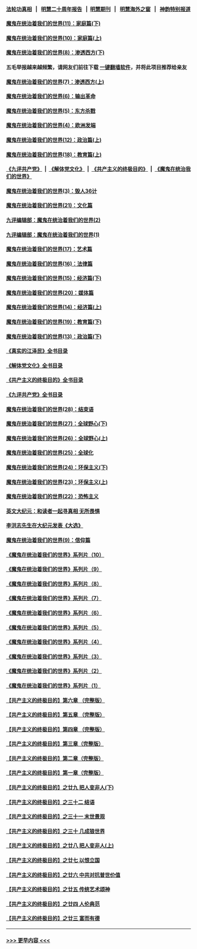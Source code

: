 #### [法轮功真相](https://github.com/gfw-breaker/truth/blob/master/README.md?t=0) &nbsp;&nbsp;|&nbsp;&nbsp; [明慧二十周年报告](https://github.com/gfw-breaker/mh-reports/blob/master/README.md?t=0) &nbsp;&nbsp;|&nbsp;&nbsp;[明慧期刊](https://github.com/gfw-breaker/mh-qikan) &nbsp;&nbsp;|&nbsp;&nbsp; [明慧海外之窗](https://github.com/gfw-breaker/mh-news/blob/master/README.md?t=0) &nbsp;&nbsp;|&nbsp;&nbsp; [神韵特别报道](https://github.com/gfw-breaker/mh-news/blob/master/shenyun.md?t=0)
#### [魔鬼在统治着我们的世界(11)：家庭篇(下)](../pages/nsc422/n10440961.md?t=01091843) 
#### [魔鬼在统治着我们的世界(10)：家庭篇(上)](../pages/nsc422/n10435448.md?t=01091843) 
#### [魔鬼在统治着我们的世界(8)：渗透西方(下)](../pages/nsc422/n10429603.md?t=01091843) 
#### 五毛举报越来越频繁，请网友们前往下载 [一键翻墙软件](https://github.com/gfw-breaker/ssr-accounts)，并将此项目推荐给亲友
#### [魔鬼在统治着我们的世界(7)：渗透西方(上)](../pages/nsc422/n10426013.md?t=01091843) 
#### [魔鬼在统治着我们的世界(6)：输出革命](../pages/nsc422/n10421536.md?t=01091843) 
#### [魔鬼在统治着我们的世界(5)：东方杀戮](../pages/nsc422/n10417707.md?t=01091843) 
#### [魔鬼在统治着我们的世界(4)：欧洲发端](../pages/nsc422/n10414890.md?t=01091843) 
#### [魔鬼在统治着我们的世界(12)：政治篇(上)](../pages/nsc422/n10444576.md?t=01091843) 
#### [魔鬼在统治着我们的世界(18)：教育篇(上)](../pages/nsc422/n10526970.md?t=01091843) 
#### [《九评共产党》](https://github.com/begood0513/9ping.md/blob/master/README.md) &nbsp;|&nbsp; [《解体党文化》](../../../../jtdwh.md/blob/master/README.md)  &nbsp;|&nbsp; [《共产主义的终极目的》](../../../../gczydzjmd.md/blob/master/README.md) &nbsp;|&nbsp; [《魔鬼在统治我们的世界》](../../../../mgztzwmdsj.md/blob/master/README.md) 
#### [魔鬼在统治着我们的世界(3)：毁人36计](../pages/nsc422/n10411583.md?t=01091843) 
#### [魔鬼在统治着我们的世界(21)：文化篇](../pages/nsc422/n10597706.md?t=01091843) 
#### [九评编辑部：魔鬼在统治着我们的世界(2)](../pages/nsc422/n10410036.md?t=01091843) 
#### [九评编辑部：魔鬼在统治着我们的世界(1)](../pages/nsc422/n10406825.md?t=01091843) 
#### [魔鬼在统治着我们的世界(17)：艺术篇](../pages/nsc422/n10499093.md?t=01091843) 
#### [魔鬼在统治着我们的世界(16)：法律篇](../pages/nsc422/n10485969.md?t=01091843) 
#### [魔鬼在统治着我们的世界(15)：经济篇(下)](../pages/nsc422/n10469975.md?t=01091843) 
#### [魔鬼在统治着我们的世界(20)：媒体篇](../pages/nsc422/n10586579.md?t=01091843) 
#### [魔鬼在统治着我们的世界(14)：经济篇(上)](../pages/nsc422/n10457370.md?t=01091843) 
#### [魔鬼在统治着我们的世界(19)：教育篇(下)](../pages/nsc422/n10564808.md?t=01091843) 
#### [魔鬼在统治着我们的世界(13)：政治篇(下)](../pages/nsc422/n10448270.md?t=01091843) 
#### [《真实的江泽民》全书目录](../pages/nsc422/n13721399.md?t=01091843) 
#### [《解体党文化》全书目录](../pages/nsc422/n13721157.md?t=01091843) 
#### [《共产主义的终极目的》全书目录](../pages/nsc422/n13721048.md?t=01091843) 
#### [《九评共产党》全书目录](../pages/nsc422/n13708085.md?t=01091843) 
#### [魔鬼在统治着我们的世界(28)：结束语](../pages/nsc422/n10936246.md?t=01091843) 
#### [魔鬼在统治着我们的世界(27)：全球野心(下)](../pages/nsc422/n10928319.md?t=01091843) 
#### [魔鬼在统治着我们的世界(26)：全球野心(上)](../pages/nsc422/n10900318.md?t=01091843) 
#### [魔鬼在统治着我们的世界(25)：全球化](../pages/nsc422/n10788205.md?t=01091843) 
#### [魔鬼在统治着我们的世界(24)：环保主义(下)](../pages/nsc422/n10695307.md?t=01091843) 
#### [魔鬼在统治着我们的世界(23)：环保主义(上)](../pages/nsc422/n10688613.md?t=01091843) 
#### [魔鬼在统治着我们的世界(22)：恐怖主义](../pages/nsc422/n10614727.md?t=01091843) 
#### [英文大纪元：和读者一起寻真相 无所畏惧](../pages/nsc422/n12542027.md?t=01091843) 
#### [李洪志先生在大纪元发表《大选》](../pages/nsc422/n12534746.md?t=01091843) 
#### [魔鬼在统治着我们的世界(9)：信仰篇](../pages/nsc422/n10432159.md?t=01091843) 
#### [《魔鬼在统治着我们的世界》系列片（10）](../pages/nsc422/n12292670.md?t=01091843) 
#### [《魔鬼在统治着我们的世界》系列片（9）](../pages/nsc422/n12290859.md?t=01091843) 
#### [《魔鬼在统治着我们的世界》系列片（8）](../pages/nsc422/n12287445.md?t=01091843) 
#### [《魔鬼在统治着我们的世界》系列片（7）](../pages/nsc422/n12283425.md?t=01091843) 
#### [《魔鬼在统治着我们的世界》系列片（6）](../pages/nsc422/n12282314.md?t=01091843) 
#### [《魔鬼在统治着我们的世界》系列片（5）](../pages/nsc422/n12281419.md?t=01091843) 
#### [《魔鬼在统治着我们的世界》系列片（4）](../pages/nsc422/n12274024.md?t=01091843) 
#### [《魔鬼在统治着我们的世界》系列片（3）](../pages/nsc422/n12271322.md?t=01091843) 
#### [《魔鬼在统治着我们的世界》系列片（2）](../pages/nsc422/n12269049.md?t=01091843) 
#### [《魔鬼在统治着我们的世界》系列片（1）](../pages/nsc422/n12267575.md?t=01091843) 
#### [【共产主义的终极目的】第六章 （完整版）](../pages/nsc422/n11428913.md?t=01091843) 
#### [【共产主义的终极目的】第五章 （完整版）](../pages/nsc422/n11428912.md?t=01091843) 
#### [【共产主义的终极目的】第四章 （完整版）](../pages/nsc422/n11428907.md?t=01091843) 
#### [【共产主义的终极目的】第三章（完整版）](../pages/nsc422/n11428848.md?t=01091843) 
#### [【共产主义的终极目的】第二章（完整版）](../pages/nsc422/n11428831.md?t=01091843) 
#### [【共产主义的终极目的】第一章（完整版）](../pages/nsc422/n11417651.md?t=01091843) 
#### [【共产主义的终极目的】之廿九 把人变非人(下)](../pages/nsc422/n11344140.md?t=01091843) 
#### [【共产主义的终极目的】之三十二 结语](../pages/nsc422/n11360535.md?t=01091843) 
#### [【共产主义的终极目的】之三十一 末世景观](../pages/nsc422/n11351129.md?t=01091843) 
#### [【共产主义的终极目的】之三十 几成狼世界](../pages/nsc422/n11348280.md?t=01091843) 
#### [【共产主义的终极目的】之廿八 把人变非人(上)](../pages/nsc422/n11340492.md?t=01091843) 
#### [【共产主义的终极目的】之廿七 以恨立国](../pages/nsc422/n11336944.md?t=01091843) 
#### [【共产主义的终极目的】之廿六 中共对抗普世价值](../pages/nsc422/n11324785.md?t=01091843) 
#### [【共产主义的终极目的】之廿五 传统艺术颂神](../pages/nsc422/n11296396.md?t=01091843) 
#### [【共产主义的终极目的】之廿四 人伦典范](../pages/nsc422/n11296397.md?t=01091843) 
#### [【共产主义的终极目的】之廿三 富而有德](../pages/nsc422/n11283598.md?t=01091843) 

----
#### [ >>> 更早内容 <<< ](../indexes/nsc422-earlier.md)
